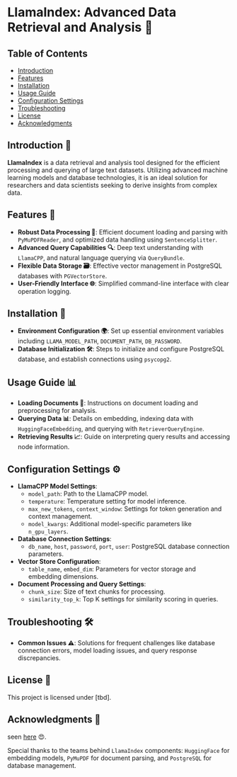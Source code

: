 # LlamaIndex: Advanced Data Retrieval and Analysis 📘

## Table of Contents
- [Introduction](#introduction-🌟)
- [Features](#features-🚀)
- [Installation](#installation-🔧)
- [Usage Guide](#usage-guide-📊)
- [Configuration Settings](#configuration-settings-⚙️)
- [Troubleshooting](#troubleshooting-🛠️)
- [License](#license-📜)
- [Acknowledgments](#acknowledgments-👏)

## Introduction 🌟
**LlamaIndex** is a data retrieval and analysis tool designed for the efficient processing and querying of large text datasets. Utilizing advanced machine learning models and database technologies, it is an ideal solution for researchers and data scientists seeking to derive insights from complex data.

## Features 🚀
- **Robust Data Processing 🔄**: Efficient document loading and parsing with `PyMuPDFReader`, and optimized data handling using `SentenceSplitter`.
- **Advanced Query Capabilities 🔍**: Deep text understanding with `LlamaCPP`, and natural language querying via `QueryBundle`.
- **Flexible Data Storage 🗃️**: Effective vector management in PostgreSQL databases with `PGVectorStore`.
- **User-Friendly Interface 🌐**: Simplified command-line interface with clear operation logging.

## Installation 🔧
- **Environment Configuration 🌍**: Set up essential environment variables including `LLAMA_MODEL_PATH`, `DOCUMENT_PATH`, `DB_PASSWORD`.
- **Database Initialization 🛠️**: Steps to initialize and configure PostgreSQL database, and establish connections using `psycopg2`.

## Usage Guide 📊
- **Loading Documents 📄**: Instructions on document loading and preprocessing for analysis.
- **Querying Data 📊**: Details on embedding, indexing data with `HuggingFaceEmbedding`, and querying with `RetrieverQueryEngine`.
- **Retrieving Results 📈**: Guide on interpreting query results and accessing node information.

## Configuration Settings ⚙️
- **LlamaCPP Model Settings**:
  - `model_path`: Path to the LlamaCPP model.
  - `temperature`: Temperature setting for model inference.
  - `max_new_tokens`, `context_window`: Settings for token generation and context management.
  - `model_kwargs`: Additional model-specific parameters like `n_gpu_layers`.
- **Database Connection Settings**:
  - `db_name`, `host`, `password`, `port`, `user`: PostgreSQL database connection parameters.
- **Vector Store Configuration**:
  - `table_name`, `embed_dim`: Parameters for vector storage and embedding dimensions.
- **Document Processing and Query Settings**:
  - `chunk_size`: Size of text chunks for processing.
  - `similarity_top_k`: Top K settings for similarity scoring in queries.

## Troubleshooting 🛠️
- **Common Issues ⚠️**: Solutions for frequent challenges like database connection errors, model loading issues, and query response discrepancies.

## License 📜
This project is licensed under [tbd].

## Acknowledgments 👏
seen [here](https://docs.llamaindex.ai/en/stable/examples/low_level/oss_ingestion_retrieval.html) 😍.

Special thanks to the teams behind `LlamaIndex` components: `HuggingFace` for embedding models, `PyMuPDF` for document parsing, and `PostgreSQL` for database management. 

